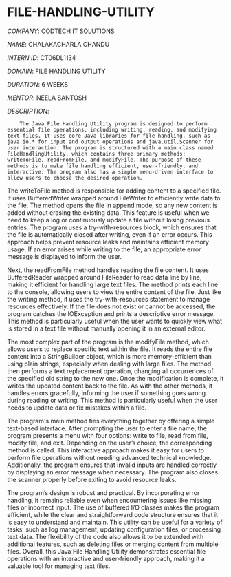 # FILE-HANDLING-UTILITY

*COMPANY*: CODTECH IT SOLUTIONS

*NAME*: CHALAKACHARLA CHANDU

*INTERN ID*: CT06DL1134

*DOMAIN*: FILE HANDLING UTILITY

*DURATION*: 6 WEEKS

*MENTOR*: NEELA SANTOSH

*DESCRIPTION*:

        The Java File Handling Utility program is designed to perform essential file operations, including writing, reading, and modifying text files. It uses core Java libraries for file handling, such as java.io.* for input and output operations and java.util.Scanner for user interaction. The program is structured with a main class named FileHandlingUtility, which contains three primary methods: writeToFile, readFromFile, and modifyFile. The purpose of these methods is to make file handling efficient, user-friendly, and interactive. The program also has a simple menu-driven interface to allow users to choose the desired operation.

The writeToFile method is responsible for adding content to a specified file. It uses BufferedWriter wrapped around FileWriter to efficiently write data to the file. The method opens the file in append mode, so any new content is added without erasing the existing data. This feature is useful when we need to keep a log or continuously update a file without losing previous entries. The program uses a try-with-resources block, which ensures that the file is automatically closed after writing, even if an error occurs. This approach helps prevent resource leaks and maintains efficient memory usage. If an error arises while writing to the file, an appropriate error message is displayed to inform the user.

Next, the readFromFile method handles reading the file content. It uses BufferedReader wrapped around FileReader to read data line by line, making it efficient for handling large text files. The method prints each line to the console, allowing users to view the entire content of the file. Just like the writing method, it uses the try-with-resources statement to manage resources effectively. If the file does not exist or cannot be accessed, the program catches the IOException and prints a descriptive error message. This method is particularly useful when the user wants to quickly view what is stored in a text file without manually opening it in an external editor.

The most complex part of the program is the modifyFile method, which allows users to replace specific text within the file. It reads the entire file content into a StringBuilder object, which is more memory-efficient than using plain strings, especially when dealing with large files. The method then performs a text replacement operation, changing all occurrences of the specified old string to the new one. Once the modification is complete, it writes the updated content back to the file. As with the other methods, it handles errors gracefully, informing the user if something goes wrong during reading or writing. This method is particularly useful when the user needs to update data or fix mistakes within a file.

The program's main method ties everything together by offering a simple text-based interface. After prompting the user to enter a file name, the program presents a menu with four options: write to file, read from file, modify file, and exit. Depending on the user’s choice, the corresponding method is called. This interactive approach makes it easy for users to perform file operations without needing advanced technical knowledge. Additionally, the program ensures that invalid inputs are handled correctly by displaying an error message when necessary. The program also closes the scanner properly before exiting to avoid resource leaks.

The program’s design is robust and practical. By incorporating error handling, it remains reliable even when encountering issues like missing files or incorrect input. The use of buffered I/O classes makes the program efficient, while the clear and straightforward code structure ensures that it is easy to understand and maintain. This utility can be useful for a variety of tasks, such as log management, updating configuration files, or processing text data. The flexibility of the code also allows it to be extended with additional features, such as deleting files or merging content from multiple files. Overall, this Java File Handling Utility demonstrates essential file operations with an interactive and user-friendly approach, making it a valuable tool for managing text files.
